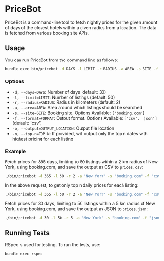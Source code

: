 # PriceBot

PriceBot is a command-line tool to fetch nightly prices for the given amount of days of the closest hotels within a given radius from a location. The data is fetched from various booking site APIs.


## Usage

You can run PriceBot from the command line as follows:

```sh
bundle exec bin/pricebot -d DAYS -l LIMIT -r RADIUS -a AREA -s SITE -f FORMAT -o OUTPUT
```

### Options

- `-d, --days=DAYS`: Number of days (default: 30)
- `-l, --limit=LIMIT`: Number of listings (default: 50)
- `-r, --radius=RADIUS`: Radius in kilometers (default: 2)
- `-a, --area=AREA`: Area around which listings should be searched
- `-s, --site=SITE`: Booking site. Options Available: `['booking.com']`
- `-f, --format=FORMAT`: Output format. Options Available: `['csv', 'json']` (default: 'csv')
- `-o, --output=OUTPUT_LOCATION`: Output file location
- `-n, --top-n=TOP_N`: If provided, will output only the top n dates with highest pricing for each listing 

### Example

Fetch prices for 365 days, limiting to 50 listings within a 2 km radius of New York, using booking.com, and save the output as CSV to `prices.csv`:

```sh
./bin/pricebot -d 365 -l 50 -r 2 -a "New York" -s "booking.com" -f "csv" -o "prices.csv"
```

In the above request, to get only top n daily prices for each listing:

```sh
./bin/pricebot -d 365 -l 50 -r 2 -a "New York" -s "booking.com" -f "csv" -o "top_prices.csv" -n 3
```


Fetch prices for 30 days, limiting to 50 listings within a 5 km radius of New York, using booking.com, and save the output as JSON to `prices.json`:

```sh
./bin/pricebot -d 30 -l 50 -r 5 -a "New York" -s "booking.com" -f "json" -o "prices.json"
```

## Running Tests

RSpec is used for testing. To run the tests, use:

```sh
bundle exec rspec
```